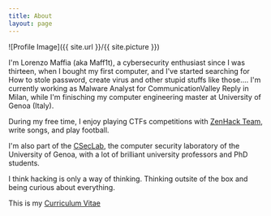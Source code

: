 ```yaml
---
title: About
layout: page
---
```

![Profile Image]({{ site.url }}/{{ site.picture }})

<p>I'm Lorenzo Maffia (aka Maff1t), a cybersecurity enthusiast since I was thirteen, when I bought my first computer, and I've started searching for How to stole password, create virus and other stupid stuffs like those....
I'm currently working as Malware Analyst for CommunicationValley Reply in Milan, while I'm finisching my computer engineering master at University of Genoa (Italy).  

During my free time, I enjoy playing CTFs competitions with <a class="link" href="https://zenhack.team">ZenHack Team</a>, write songs, and play football.

</p>

<p>I'm also part of the <a class="link" href="https://csec.it/">CSecLab</a>, the computer security laboratory of the University of Genoa, with a lot of brilliant university professors and PhD students.</p>


<p>I think hacking is only a way of thinking. Thinking outsite of the box and being curious about everything.</p>


This is my <a class="link" href="https://github.com/Maff1t/Maff1t.github.io/blob/master/CV.pdf">Curriculum Vitae</a>